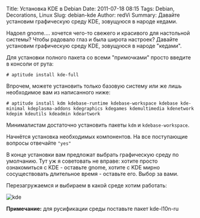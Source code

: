 Title: Установка KDE в Debian
Date: 2011-07-18 08:15
Tags: Debian, Decorations, Linux
Slug: debian-kde
Author: redVi
Summary: Давайте установим графическую среду KDE, зовущуюся в народе кедами.

Надоел gnome.... хочется чего-то свежего и красивого для настольной системы? Чтобы радовало глаз и была широта настроек? Давайте установим графическую среду KDE, зовущуюся в народе "кедами".

Для установки полного пакета со всеми "примочками" просто введите в консоли от рута:

```console
# aptitude install kde-full
```

Впрочем, можете установить только базовую систему или же лишь необходимое вам из написанного ниже:

```console
# aptitude install kdm kdebase-runtime kdebase-workspace kdebase kde-minimal kdeplasma-addons kdegraphics kdegames kdemultimedia kdenetwork kdepim kdeutils kdeadmin kdeartwork
```

Минималистам достаточно установить пакеты `kdm` и `kdebase-workspace`.

Начнётся установка необходимых компонентов. На все поступающие вопросы отвечайте `"yes"`

В конце установки вам предложат выбрать графическую среду по умолчанию. Тут уж я советовать не вправе: хотите просто ознакомиться с KDE - оставьте gnome, хотите с KDE мирно сосуществовать длительное время - оставьте его. Выбор за вами.

Перезагружаемся и выбираем в какой среде хотим работать:

![kde](http://1.bp.blogspot.com/-m6dLB3wYgqg/ToWa4uo93aI/AAAAAAAAANs/S71SSi2gBzM/s1600/kde.jpg "kde")

<b>Примечание:</b> для русификации среды поставьте пакет kde-l10n-ru
